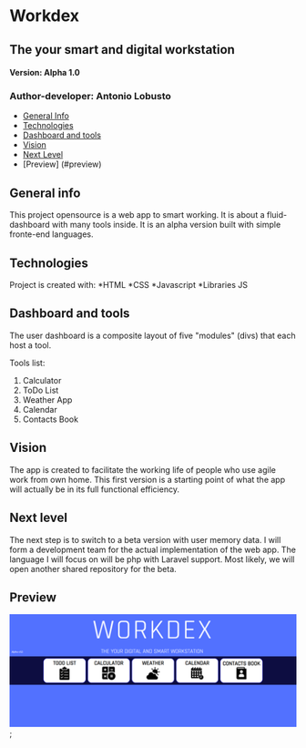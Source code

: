 # Workdex 

## The your smart and digital workstation

#### Version: **Alpha 1.0**
### Author-developer: **Antonio Lobusto**

* [General Info](#generalinfo)
* [Technologies](#technologies)
* [Dashboard and tools](#dashboardandtools)
* [Vision](#vision)
* [Next Level](#nextlevel)
* [Preview] (#preview)



## General info
This project opensource is a web  app to smart working. It is about a fluid-dashboard with many tools inside.
It is an alpha version built with simple fronte-end languages. 

	
## Technologies
Project is created with:
*HTML
*CSS
*Javascript
*Libraries JS

	
## Dashboard and tools 

The user dashboard is a composite layout of five "modules" (divs) that each host a tool.

Tools list:

1. Calculator
2. ToDo List
3. Weather App
4. Calendar
5. Contacts Book



## Vision
The app is created to facilitate the working life of people who use agile work from own home.
This first version is a starting point of what the app will actually be in its full functional efficiency.



## Next level
The next step is to switch to a beta version with user memory data. I will form a development team for the actual implementation of the web app. The language I will focus on will be php with Laravel support.
Most likely, we will open another shared repository for the beta.

## Preview

![Web App Preview](./media/Preview.png);